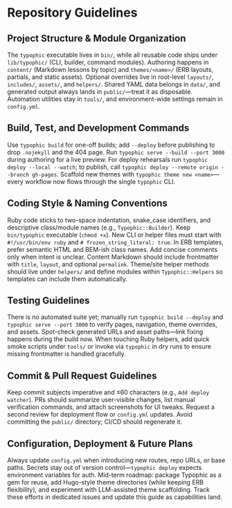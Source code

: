 # Repository Guidelines

## Project Structure & Module Organization
The `typophic` executable lives in `bin/`, while all reusable code ships under `lib/typophic/` (CLI, builder, command modules). Authoring happens in `content/` (Markdown lessons by topic) and `themes/<name>/` (ERB layouts, partials, and static assets). Optional overrides live in root-level `layouts/`, `includes/`, `assets/`, and `helpers/`. Shared YAML data belongs in `data/`, and generated output always lands in `public/`—treat it as disposable. Automation utilities stay in `tools/`, and environment-wide settings remain in `config.yml`.

## Build, Test, and Development Commands
Use `typophic build` for one-off builds; add `--deploy` before publishing to drop `.nojekyll` and the 404 page. Run `typophic serve --build --port 3000` during authoring for a live preview. For deploy rehearsals run `typophic deploy --local --watch`; to publish, call `typophic deploy --remote origin --branch gh-pages`. Scaffold new themes with `typophic theme new <name>`—every workflow now flows through the single `typophic` CLI.

## Coding Style & Naming Conventions
Ruby code sticks to two-space indentation, snake_case identifiers, and descriptive class/module names (e.g., `Typophic::Builder`). Keep `bin/typophic` executable (`chmod +x`). New CLI or helper files must start with `#!/usr/bin/env ruby` and `# frozen_string_literal: true`. In ERB templates, prefer semantic HTML and BEM-ish class names. Add concise comments only when intent is unclear. Content Markdown should include frontmatter with `title`, `layout`, and optional `permalink`. Theme/site helper methods should live under `helpers/` and define modules within `Typophic::Helpers` so templates can include them automatically.

## Testing Guidelines
There is no automated suite yet; manually run `typophic build --deploy` and `typophic serve --port 3000` to verify pages, navigation, theme overrides, and assets. Spot-check generated URLs and asset paths—link fixing happens during the build now. When touching Ruby helpers, add quick smoke scripts under `tools/` or invoke via `typophic` in dry runs to ensure missing frontmatter is handled gracefully.

## Commit & Pull Request Guidelines
Keep commit subjects imperative and ≤60 characters (e.g., `Add deploy watcher`). PRs should summarize user-visible changes, list manual verification commands, and attach screenshots for UI tweaks. Request a second review for deployment flow or `config.yml` updates. Avoid committing the `public/` directory; CI/CD should regenerate it.

## Configuration, Deployment & Future Plans
Always update `config.yml` when introducing new routes, repo URLs, or base paths. Secrets stay out of version control—`typophic deploy` expects environment variables for auth. Mid-term roadmap: package Typophic as a gem for reuse, add Hugo-style theme directories (while keeping ERB flexibility), and experiment with LLM-assisted theme scaffolding. Track these efforts in dedicated issues and update this guide as capabilities land.
